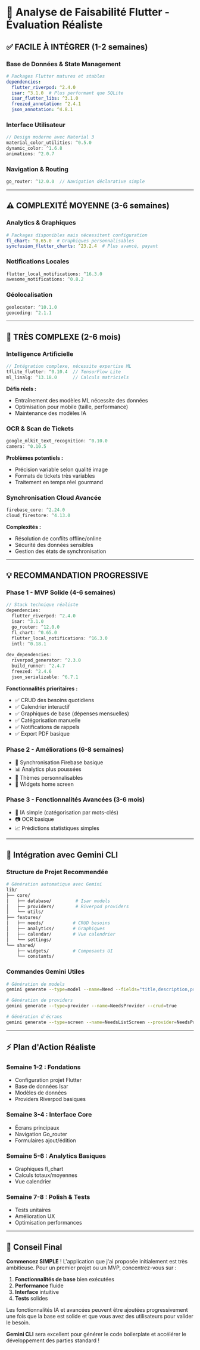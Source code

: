 # 🎯 Analyse de Faisabilité Flutter - Évaluation Réaliste

## ✅ FACILE À INTÉGRER (1-2 semaines)

### Base de Données & State Management
```yaml
# Packages Flutter matures et stables
dependencies:
  flutter_riverpod: ^2.4.0
  isar: ^3.1.0  # Plus performant que SQLite
  isar_flutter_libs: ^3.1.0
  freezed_annotation: ^2.4.1
  json_annotation: ^4.8.1
```

### Interface Utilisateur
```dart
// Design moderne avec Material 3
material_color_utilities: ^0.5.0
dynamic_color: ^1.6.8
animations: ^2.0.7
```

### Navigation & Routing
```dart
go_router: ^12.0.0  // Navigation déclarative simple
```

---

## ⚠️ COMPLEXITÉ MOYENNE (3-6 semaines)

### Analytics & Graphiques
```yaml
# Packages disponibles mais nécessitent configuration
fl_chart: ^0.65.0  # Graphiques personnalisables
syncfusion_flutter_charts: ^23.2.4  # Plus avancé, payant
```

### Notifications Locales
```dart
flutter_local_notifications: ^16.3.0
awesome_notifications: ^0.8.2
```

### Géolocalisation
```dart
geolocator: ^10.1.0
geocoding: ^2.1.1
```

---

## 🔴 TRÈS COMPLEXE (2-6 mois)

### Intelligence Artificielle
```dart
// Intégration complexe, nécessite expertise ML
tflite_flutter: ^0.10.4  // TensorFlow Lite
ml_linalg: ^13.18.0      // Calculs matriciels
```

**Défis réels :**
- Entraînement des modèles ML nécessite des données
- Optimisation pour mobile (taille, performance)
- Maintenance des modèles IA

### OCR & Scan de Tickets
```dart
google_mlkit_text_recognition: ^0.10.0
camera: ^0.10.5
```

**Problèmes potentiels :**
- Précision variable selon qualité image
- Formats de tickets très variables
- Traitement en temps réel gourmand

### Synchronisation Cloud Avancée
```dart
firebase_core: ^2.24.0
cloud_firestore: ^4.13.0
```

**Complexités :**
- Résolution de conflits offline/online
- Sécurité des données sensibles
- Gestion des états de synchronisation

---

## 💡 RECOMMANDATION PROGRESSIVE

### Phase 1 - MVP Solide (4-6 semaines)
```dart
// Stack technique réaliste
dependencies:
  flutter_riverpod: ^2.4.0
  isar: ^3.1.0
  go_router: ^12.0.0
  fl_chart: ^0.65.0
  flutter_local_notifications: ^16.3.0
  intl: ^0.18.1
  
dev_dependencies:
  riverpod_generator: ^2.3.0
  build_runner: ^2.4.7
  freezed: ^2.4.6
  json_serializable: ^6.7.1
```

**Fonctionnalités prioritaires :**
- ✅ CRUD des besoins quotidiens
- ✅ Calendrier interactif
- ✅ Graphiques de base (dépenses mensuelles)
- ✅ Catégorisation manuelle
- ✅ Notifications de rappels
- ✅ Export PDF basique

### Phase 2 - Améliorations (6-8 semaines)
- 🔄 Synchronisation Firebase basique
- 📊 Analytics plus poussées
- 🎨 Thèmes personnalisables
- 📱 Widgets home screen

### Phase 3 - Fonctionnalités Avancées (3-6 mois)
- 🤖 IA simple (catégorisation par mots-clés)
- 📷 OCR basique
- 📈 Prédictions statistiques simples

---

## 🔧 Intégration avec Gemini CLI

### Structure de Projet Recommendée
```bash
# Génération automatique avec Gemini
lib/
├── core/
│   ├── database/         # Isar models
│   ├── providers/        # Riverpod providers
│   └── utils/
├── features/
│   ├── needs/           # CRUD besoins
│   ├── analytics/       # Graphiques
│   ├── calendar/        # Vue calendrier
│   └── settings/
└── shared/
    ├── widgets/         # Composants UI
    └── constants/
```

### Commandes Gemini Utiles
```bash
# Génération de models
gemini generate --type=model --name=Need --fields="title,description,price,date"

# Génération de providers
gemini generate --type=provider --name=NeedsProvider --crud=true

# Génération d'écrans
gemini generate --type=screen --name=NeedsListScreen --provider=NeedsProvider
```

---

## ⚡ Plan d'Action Réaliste

### Semaine 1-2 : Fondations
- Configuration projet Flutter
- Base de données Isar
- Modèles de données
- Providers Riverpod basiques

### Semaine 3-4 : Interface Core
- Écrans principaux
- Navigation Go_router
- Formulaires ajout/édition

### Semaine 5-6 : Analytics Basiques
- Graphiques fl_chart
- Calculs totaux/moyennes
- Vue calendrier

### Semaine 7-8 : Polish & Tests
- Tests unitaires
- Amélioration UX
- Optimisation performances

---

## 🎯 Conseil Final

**Commencez SIMPLE** ! L'application que j'ai proposée initialement est très ambitieuse. Pour un premier projet ou un MVP, concentrez-vous sur :

1. **Fonctionnalités de base** bien exécutées
2. **Performance** fluide
3. **Interface** intuitive
4. **Tests** solides

Les fonctionnalités IA et avancées peuvent être ajoutées progressivement une fois que la base est solide et que vous avez des utilisateurs pour valider le besoin.

**Gemini CLI** sera excellent pour générer le code boilerplate et accélérer le développement des parties standard !